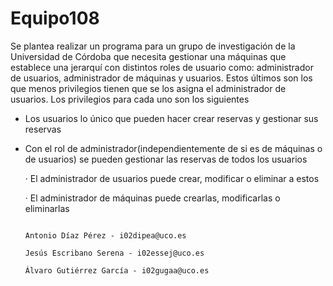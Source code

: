 # Equipo108

Se plantea realizar un programa para un grupo de investigación de la Universidad de Córdoba que necesita gestionar una máquinas que establece una jerarquí con distintos roles de usuario como: administrador de usuarios, administrador de máquinas y usuarios. Estos últimos son los que menos privilegios tienen que se los asigna el administrador de usuarios. Los privilegios para cada uno son los siguientes

- Los usuarios lo único que pueden hacer crear reservas y gestionar sus reservas

- Con el rol de administrador(independientemente de si es de máquinas o de usuarios) se pueden gestionar las reservas de todos los usuarios

     · El administrador de usuarios puede crear, modificar o eliminar a estos

     · El administrador de máquinas puede crearlas, modificarlas o eliminarlas



                                                                                       Antonio Díaz Pérez - i02dipea@uco.es
                                                                                   Jesús Escribano Serena - i02essej@uco.es
                                                                                  Álvaro Gutiérrez García - i02gugaa@uco.es
